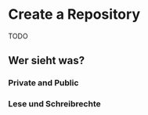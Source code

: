 # Create a Repository
 TODO
 
## Wer sieht was?
### Private and Public

### Lese und Schreibrechte

